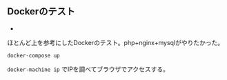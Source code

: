 ## Dockerのテスト

- [](https://github.com/koni/docker-php-nginx-mysql-memcached)

ほとんど上を参考にしたDockerのテスト。php+nginx+mysqlがやりたかった。

```
docker-compose up
```

`docker-machine ip` でIPを調べてブラウザでアクセスする。
